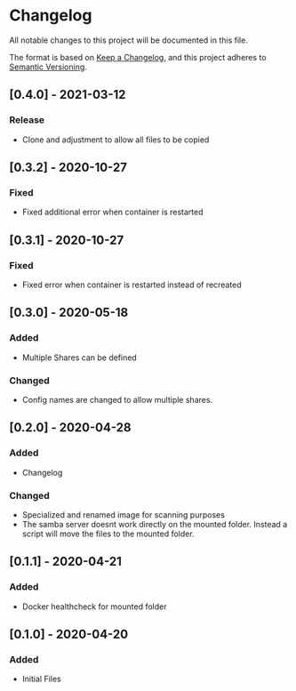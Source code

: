 # Changelog
All notable changes to this project will be documented in this file.

The format is based on [Keep a Changelog](https://keepachangelog.com/en/1.0.0/),
and this project adheres to [Semantic Versioning](https://semver.org/spec/v2.0.0.html).

## [0.4.0] - 2021-03-12
### Release 
- Clone and adjustment to allow all files to be copied

## [0.3.2] - 2020-10-27
### Fixed
- Fixed additional error when container is restarted

## [0.3.1] - 2020-10-27
### Fixed
- Fixed error when container is restarted instead of recreated

## [0.3.0] - 2020-05-18
### Added
- Multiple Shares can be defined

### Changed
- Config names are changed to allow multiple shares.

## [0.2.0] - 2020-04-28
### Added
- Changelog
### Changed
- Specialized and renamed image for scanning purposes
- The samba server doesnt work directly on the mounted folder. Instead a script will move the files to the mounted folder.

## [0.1.1] - 2020-04-21
### Added
- Docker healthcheck for mounted folder

## [0.1.0] - 2020-04-20
### Added
- Initial Files
